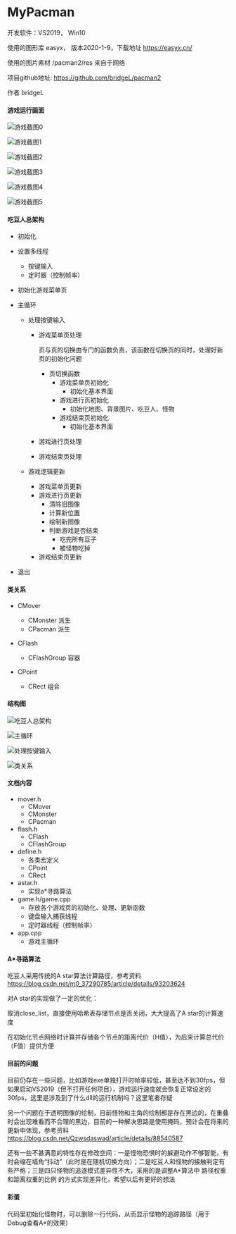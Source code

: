 # MyPacman

开发软件：VS2019， Win10

使用的图形库 easyx， 版本2020-1-9，下载地址 https://easyx.cn/

使用的图片素材 /pacman2/res  来自于网络



项目github地址: https://github.com/bridgeL/pacman2

作者 bridgeL



#### 游戏运行画面

![游戏截图0](游戏截图0.png)

![游戏截图1](游戏截图1.png)

![游戏截图2](游戏截图2.png)

![游戏截图3](游戏截图3.png)

![游戏截图4](游戏截图4.png)

![游戏截图5](游戏截图5.png)



#### 吃豆人总架构

- 初始化

- 设置多线程

  - 按键输入
  - 定时器（控制帧率）

- 初始化游戏菜单页

- 主循环

  - 处理按键输入

    - 游戏菜单页处理

      页与页的切换由专门的函数负责，该函数在切换页的同时，处理好新页的初始化问题

      - 页切换函数
        - 游戏菜单页初始化
          - 初始化基本界面
        - 游戏进行页初始化
          - 初始化地图、背景图片、吃豆人、怪物
        - 游戏结束页初始化
          - 初始化基本界面

    - 游戏进行页处理

    - 游戏结束页处理

  - 游戏逻辑更新

    - 游戏菜单页更新
    - 游戏进行页更新
      - 清除旧图像
      - 计算新位置
      - 绘制新图像
      - 判断游戏是否结束
        - 吃完所有豆子
        - 被怪物吃掉
    - 游戏结束页更新

- 退出



#### 类关系

- CMover
  - CMonster 派生
  - CPacman 派生
- CFlash
  
  - CFlashGroup 容器
- CPoint
  
  - CRect 组合
  
  

#### 结构图

![吃豆人总架构](吃豆人总架构.png)

![主循环](主循环.png)

![处理按键输入](处理按键输入.png)

![类关系](类关系.png)



#### 文档内容

- mover.h
  - CMover
  - CMonster
  - CPacman
- flash.h
  - CFlash
  - CFlashGroup
- define.h
  - 各类宏定义
  - CPoint
  - CRect 
- astar.h
  - 实现a*寻路算法
- game.h/game.cpp
  - 存放各个游戏页的初始化、处理、更新函数
  - 键盘输入捕获线程
  - 定时器线程（控制帧率）
- app.cpp
  - 游戏主循环



#### A*寻路算法

吃豆人采用传统的A star算法计算路径，参考资料 https://blog.csdn.net/m0_37290785/article/details/93203624

对A star的实现做了一定的优化：

取消close_list，直接使用哈希表存储节点是否关闭，大大提高了A star的计算速度

在初始化节点网络时计算并存储各个节点的距离代价（H值），为后来计算总代价（F值）提供方便



#### 目前的问题

目前仍存在一些问题，比如游戏exe单独打开时帧率较低，甚至达不到30fps，但如果启动VS2019（但不打开任何项目），游戏运行速度就会恢复正常设定的30fps，这里是涉及到了什么dll的运行机制吗？这里笔者存疑



另一个问题在于透明图像的绘制，目前怪物和主角的绘制都是存在黑边的，在重叠时会出现难看而不合理的黑边，目前的一种解决思路是使用掩码，预计会在将来的更新中体现，参考资料 https://blog.csdn.net/Qzwsdaswad/article/details/88540587



还有一些不甚满意的特性存在修改空间：一是怪物恐惧时的躲避动作不够智能，有时会缩在墙角“抖动”（此时是在随机切换方向）；二是吃豆人和怪物的接触判定有些严格；三是四只怪物的追逐模式差异性不大，采用的是调整A*算法中 路径权重和距离权重的比例 的方式实现差异化，希望以后有更好的想法



#### 彩蛋

代码里初始化怪物时，可以删除一行代码，从而显示怪物的追踪路径（用于Debug查看A*的效果）